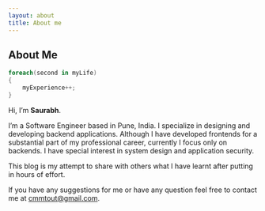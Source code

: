 ```yaml
---
layout: about
title: About me
---
```


## About Me

~~~csharp
foreach(second in myLife)
{
	myExperience++;
}
~~~

Hi, I’m **Saurabh**.

I’m a Software Engineer based in Pune, India. I specialize in designing and developing backend applications. Although I have developed frontends for a substantial part of my professional career, currently I focus only on backends. I have special interest in system design and application security.

This blog is my attempt to share with others what I have learnt after putting in hours of effort.

If you have any suggestions for me or have any question feel free to contact me at [cmmtout@gmail.com](mailto:cmmtout@gmail.com).